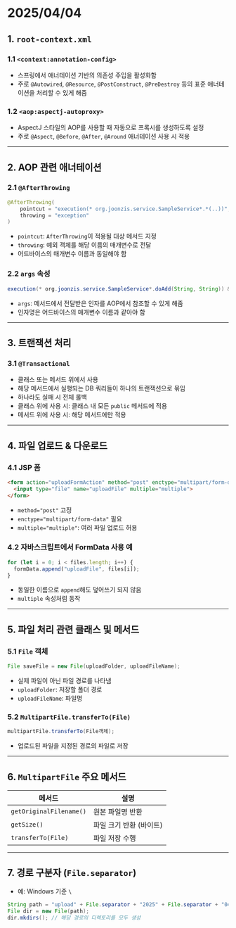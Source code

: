 # 2025/04/04

## 1. `root-context.xml`

### 1.1 `<context:annotation-config>`
- 스프링에서 애너테이션 기반의 의존성 주입을 활성화함
- 주로 `@Autowired`, `@Resource`, `@PostConstruct`, `@PreDestroy` 등의 표준 애너테이션을 처리할 수 있게 해줌

### 1.2 `<aop:aspectj-autoproxy>`
- AspectJ 스타일의 AOP를 사용할 때 자동으로 프록시를 생성하도록 설정
- 주로 `@Aspect`, `@Before`, `@After`, `@Around` 애너테이션 사용 시 적용

---

## 2. AOP 관련 애너테이션

### 2.1 `@AfterThrowing`
```java
@AfterThrowing(
    pointcut = "execution(* org.joonzis.service.SampleService*.*(..))",
    throwing = "exception"
)
```
- `pointcut`: `AfterThrowing`이 적용될 대상 메서드 지정
- `throwing`: 예외 객체를 해당 이름의 매개변수로 전달
- 어드바이스의 매개변수 이름과 동일해야 함

### 2.2 `args` 속성
```java
execution(* org.joonzis.service.SampleService*.doAdd(String, String)) && args(str1, str2)
```
- `args`: 메서드에서 전달받은 인자를 AOP에서 참조할 수 있게 해줌
- 인자명은 어드바이스의 매개변수 이름과 같아야 함

---

## 3. 트랜잭션 처리

### 3.1 `@Transactional`
- 클래스 또는 메서드 위에서 사용
- 해당 메서드에서 실행되는 DB 쿼리들이 하나의 트랜잭션으로 묶임
- 하나라도 실패 시 전체 롤백
- 클래스 위에 사용 시: 클래스 내 모든 `public` 메서드에 적용
- 메서드 위에 사용 시: 해당 메서드에만 적용

---

## 4. 파일 업로드 & 다운로드

### 4.1 JSP 폼
```html
<form action="uploadFormAction" method="post" enctype="multipart/form-data">
  <input type="file" name="uploadFile" multiple="multiple">
</form>
```
- `method="post"` 고정
- `enctype="multipart/form-data"` 필요
- `multiple="multiple"`: 여러 파일 업로드 허용

### 4.2 자바스크립트에서 FormData 사용 예
```javascript
for (let i = 0; i < files.length; i++) {
  formData.append("uploadFile", files[i]);
}
```
- 동일한 이름으로 `append`해도 덮어쓰기 되지 않음
- `multiple` 속성처럼 동작

---

## 5. 파일 처리 관련 클래스 및 메서드

### 5.1 `File` 객체
```java
File saveFile = new File(uploadFolder, uploadFileName);
```
- 실제 파일이 아닌 파일 경로를 나타냄
- `uploadFolder`: 저장할 폴더 경로
- `uploadFileName`: 파일명

### 5.2 `MultipartFile.transferTo(File)`
```java
multipartFile.transferTo(File객체);
```
- 업로드된 파일을 지정된 경로의 파일로 저장

---

## 6. `MultipartFile` 주요 메서드

| 메서드 | 설명 |
|--------|------|
| `getOriginalFilename()` | 원본 파일명 반환 |
| `getSize()` | 파일 크기 반환 (바이트) |
| `transferTo(File)` | 파일 저장 수행 |

---

## 7. 경로 구분자 (`File.separator`)
- 예: Windows 기준 `\`
```java
String path = "upload" + File.separator + "2025" + File.separator + "04" + File.separator + "04";
File dir = new File(path);
dir.mkdirs(); // 해당 경로의 디렉토리를 모두 생성
```
